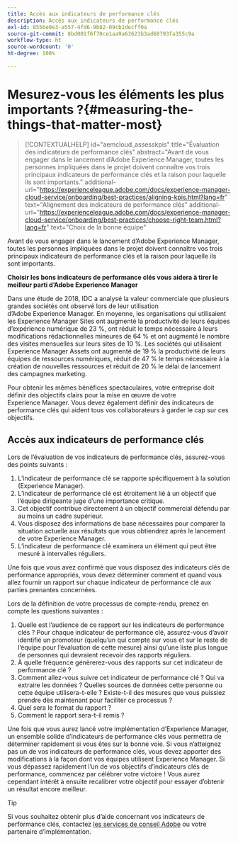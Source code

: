 ```yaml
---
title: Accès aux indicateurs de performance clés
description: Accès aux indicateurs de performance clés
exl-id: 8556e0e3-a557-4fd6-9b82-09cb1decff0a
source-git-commit: 8bd001f6f70ce1aa9a63623b3ad68793fa355c9a
workflow-type: ht
source-wordcount: '0'
ht-degree: 100%

---
```


# Mesurez-vous les éléments les plus importants ?{#measuring-the-things-that-matter-most}

>[!CONTEXTUALHELP]
>id="aemcloud_assesskpis"
>title="Évaluation des indicateurs de performance clés"
>abstract="Avant de vous engager dans le lancement d’Adobe Experience Manager, toutes les personnes impliquées dans le projet doivent connaître vos trois principaux indicateurs de performance clés et la raison pour laquelle ils sont importants."
>additional-url="https://experienceleague.adobe.com/docs/experience-manager-cloud-service/onboarding/best-practices/aligning-kpis.html?lang=fr" text="Alignement des indicateurs de performance clés"
>additional-url="https://experienceleague.adobe.com/docs/experience-manager-cloud-service/onboarding/best-practices/choose-right-team.html?lang=fr" text="Choix de la bonne équipe"

Avant de vous engager dans le lancement d’Adobe Experience Manager, toutes les personnes impliquées dans le projet doivent connaître vos trois principaux indicateurs de performance clés et la raison pour laquelle ils sont importants.

**Choisir les bons indicateurs de performance clés vous aidera à tirer le meilleur parti d’Adobe Experience Manager**


Dans une étude de 2018, IDC a analysé la valeur commerciale que plusieurs grandes sociétés ont observé lors de leur utilisation d’Adobe Experience Manager. En moyenne, les organisations qui utilisaient les Experience Manager Sites ont augmenté la productivité de leurs équipes d’expérience numérique de 23 %, ont réduit le temps nécessaire à leurs modifications rédactionnelles mineures de 64 % et ont augmenté le nombre des visites mensuelles sur leurs sites de 10 %. Les sociétés qui utilisaient Experience Manager Assets ont augmenté de 19 % la productivité de leurs équipes de ressources numériques, réduit de 47 % le temps nécessaire à la création de nouvelles ressources et réduit de 20 % le délai de lancement des campagnes marketing.

Pour obtenir les mêmes bénéfices spectaculaires, votre entreprise doit définir des objectifs clairs pour la mise en œuvre de votre Experience Manager. Vous devez également définir des indicateurs de performance clés qui aident tous vos collaborateurs à garder le cap sur ces objectifs.

## Accès aux indicateurs de performance clés

Lors de l’évaluation de vos indicateurs de performance clés, assurez-vous des points suivants :

1. L’indicateur de performance clé se rapporte spécifiquement à la solution (Experience Manager).
1. L’indicateur de performance clé est étroitement lié à un objectif que l’équipe dirigeante juge d’une importance critique.
1. Cet objectif contribue directement à un objectif commercial défendu par au moins un cadre supérieur.
1. Vous disposez des informations de base nécessaires pour comparer la situation actuelle aux résultats que vous obtiendrez après le lancement de votre Experience Manager.
1. L’indicateur de performance clé examinera un élément qui peut être mesuré à intervalles réguliers.

Une fois que vous avez confirmé que vous disposez des indicateurs clés de performance appropriés, vous devez déterminer comment et quand vous allez fournir un rapport sur chaque indicateur de performance clé aux parties prenantes concernées.

Lors de la définition de votre processus de compte-rendu, prenez en compte les questions suivantes :

1. Quelle est l’audience de ce rapport sur les indicateurs de performance clés ? Pour chaque indicateur de performance clé, assurez-vous d’avoir identifié un promoteur (quelqu’un qui compte sur vous et sur le reste de l’équipe pour l’évaluation de cette mesure) ainsi qu’une liste plus longue de personnes qui devraient recevoir des rapports réguliers.
1. À quelle fréquence génèrerez-vous des rapports sur cet indicateur de performance clé ?
1. Comment allez-vous suivre cet indicateur de performance clé ? Qui va extraire les données ? Quelles sources de données cette personne ou cette équipe utilisera-t-elle ? Existe-t-il des mesures que vous puissiez prendre dès maintenant pour faciliter ce processus ?
1. Quel sera le format du rapport ?
1. Comment le rapport sera-t-il remis ?

Une fois que vous aurez lancé votre implémentation d’Experience Manager, un ensemble solide d’indicateurs de performance clés vous permettra de déterminer rapidement si vous êtes sur la bonne voie. Si vous n’atteignez pas un de vos indicateurs de performance clés, vous devez apporter des modifications à la façon dont vos équipes utilisent Experience Manager. Si vous dépassez rapidement l’un de vos objectifs d’indicateurs clés de performance, commencez par célébrer votre victoire ! Vous aurez cependant intérêt à ensuite recalibrer votre objectif pour essayer d’obtenir un résultat encore meilleur.

>[!TIP]
>
> Si vous souhaitez obtenir plus d’aide concernant vos indicateurs de performance clés, contactez [les services de conseil Adobe](https://www.adobe.com/fr/experience-cloud/consulting-services.html) ou votre partenaire d’implémentation.

